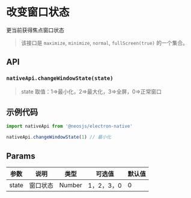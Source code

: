 # 改变窗口状态 <BadgeTip text="renderer" type="green"></BadgeTip>

更当前获得焦点窗口状态
> 该接口是 `maximize`, `minimize`, `normal`, `fullScreen(true)` 的一个集合。
## API
### `nativeApi.changeWindowState(state)`
> state 取值：1=>最小化，2=>最大化，3=>全屏，0=>正常窗口

### 
## 示例代码
```js
import nativeApi from '@neosjs/electron-native'

nativeApi.changeWindowState(1) // 最小化
```

## Params

| 参数  | 说明     | 类型   | 可选值     | 默认值 |
| ----- | -------- | ------ | ---------- | ------ |
| state | 窗口状态 | Number | 1，2，3，0 | 0      |

